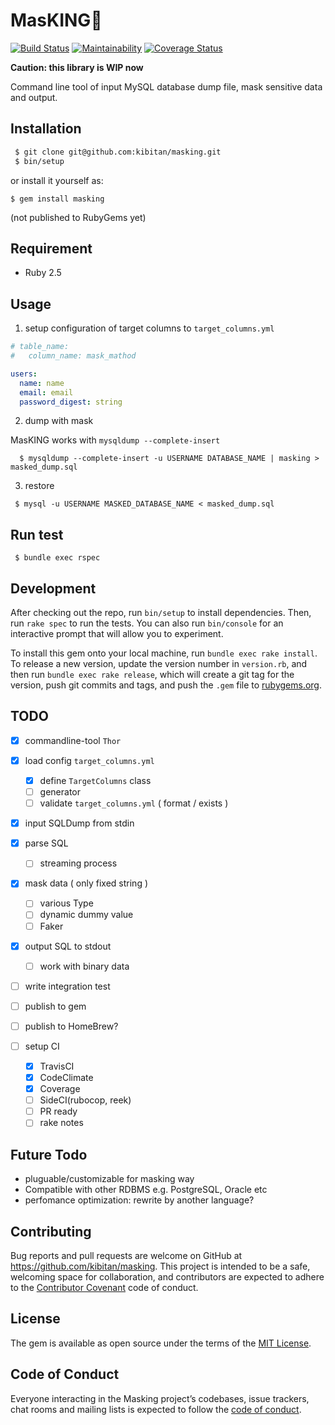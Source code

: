 # MasKING🤴
[![Build Status](https://travis-ci.org/kibitan/masking.svg?branch=master)](https://travis-ci.org/kibitan/masking)
[![Maintainability](https://api.codeclimate.com/v1/badges/290b3005ecc193a3d138/maintainability)](https://codeclimate.com/github/kibitan/masking/maintainability)
[![Coverage Status](https://coveralls.io/repos/github/kibitan/masking/badge.svg?branch=master)](https://coveralls.io/github/kibitan/masking?branch=master)

**Caution: this library is WIP now**

Command line tool of input MySQL database dump file, mask sensitive data and output.

## Installation



```bash
 $ git clone git@github.com:kibitan/masking.git
 $ bin/setup
```

or install it yourself as:

    $ gem install masking

(not published to RubyGems yet)

## Requirement

 * Ruby 2.5

## Usage

1. setup configuration of target columns to `target_columns.yml`

  ```yaml
  # table_name:
  #   column_name: mask_mathod

  users:
    name: name
    email: email
    password_digest: string
  ```

2. dump with mask

  MasKING works with `mysqldump --complete-insert`

  ```
    $ mysqldump --complete-insert -u USERNAME DATABASE_NAME | masking > masked_dump.sql
  ```

3. restore

  ```
   $ mysql -u USERNAME MASKED_DATABASE_NAME < masked_dump.sql
  ```

## Run test

```
 $ bundle exec rspec
```

## Development

After checking out the repo, run `bin/setup` to install dependencies. Then, run `rake spec` to run the tests. You can also run `bin/console` for an interactive prompt that will allow you to experiment.

To install this gem onto your local machine, run `bundle exec rake install`. To release a new version, update the version number in `version.rb`, and then run `bundle exec rake release`, which will create a git tag for the version, push git commits and tags, and push the `.gem` file to [rubygems.org](https://rubygems.org).


## TODO

 - [x] commandline-tool `Thor`
 - [x] load config `target_columns.yml`
   - [x] define `TargetColumns` class
   - [ ] generator
   - [ ] validate `target_columns.yml` ( format / exists )
 - [x] input SQLDump from stdin
 - [x] parse SQL
   - [ ] streaming process
 - [x] mask data ( only fixed string )
   - [ ] various Type
   - [ ] dynamic dummy value
   - [ ] Faker
 - [x] output SQL to stdout
   - [ ] work with binary data
 - [ ] write integration test
 - [ ] publish to gem
 - [ ] publish to HomeBrew?

 - [ ] setup CI
   - [x] TravisCI
   - [x] CodeClimate
   - [x] Coverage
   - [ ] SideCI(rubocop, reek)
   - [ ] PR ready
   - [ ] rake notes

## Future Todo

 - pluguable/customizable for masking way
 - Compatible with other RDBMS e.g. PostgreSQL, Oracle etc
 - perfomance optimization: rewrite by another language?

## Contributing

Bug reports and pull requests are welcome on GitHub at https://github.com/kibitan/masking. This project is intended to be a safe, welcoming space for collaboration, and contributors are expected to adhere to the [Contributor Covenant](http://contributor-covenant.org) code of conduct.

## License

The gem is available as open source under the terms of the [MIT License](https://opensource.org/licenses/MIT).

## Code of Conduct

Everyone interacting in the Masking project’s codebases, issue trackers, chat rooms and mailing lists is expected to follow the [code of conduct](https://github.com/kibitan/masking/blob/master/CODE_OF_CONDUCT.md).

